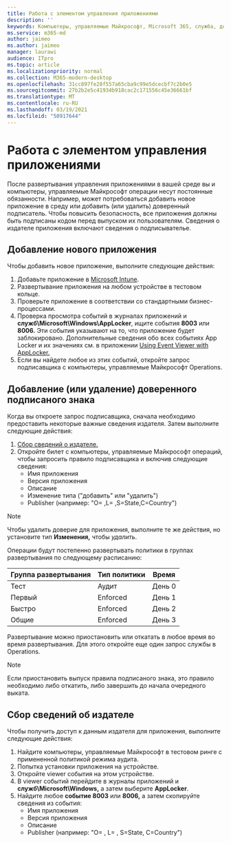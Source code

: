 ```yaml
---
title: Работа с элементом управления приложениями
description: ''
keywords: Компьютеры, управляемые Майкрософт, Microsoft 365, служба, документация
ms.service: m365-md
author: jaimeo
ms.author: jaimeo
manager: laurawi
audience: ITpro
ms.topic: article
ms.localizationpriority: normal
ms.collection: M365-modern-desktop
ms.openlocfilehash: 31cc897fe28f557a65cba9c99e5dcecbf7c2b0e5
ms.sourcegitcommit: 27b2b2e5c41934b918cac2c171556c45e36661bf
ms.translationtype: MT
ms.contentlocale: ru-RU
ms.lasthandoff: 03/19/2021
ms.locfileid: "50917644"
---
```

# <a name="work-with-app-control"></a>Работа с элементом управления приложениями

После развертывания управления приложениями в вашей среде вы и компьютеры, управляемые Майкрософт операции несут постоянные обязанности. Например, может потребоваться добавить новое приложение в среду или добавить (или удалить) доверенный подписатель. Чтобы повысить безопасность, все приложения должны быть подписаны кодом перед выпуском их пользователям. Сведения о издателе приложения включают сведения о подписывателье.


## <a name="add-a-new-app"></a>Добавление нового приложения

Чтобы добавить новое приложение, выполните следующие действия:

1. Добавьте приложение в [Microsoft Intune](/mem/intune/apps/apps-win32-app-management).
2. Развертывание приложения на любом устройстве в тестовом кольце. 
3. Проверьте приложение в соответствии со стандартными бизнес-процессами. 
4. Проверка просмотра событий в журналах приложений и **служб\Microsoft\Windows\AppLocker**, ищите события **8003** или **8006.** Эти события указывают на то, что приложение будет заблокировано. Дополнительные сведения обо всех событиях App Locker и их значениях см. в приложении [Using Event Viewer with AppLocker.](/windows/security/threat-protection/windows-defender-application-control/applocker/using-event-viewer-with-applocker)
5. Если вы найдете любое из этих событий, откройте запрос подписавщика с компьютеры, управляемые Майкрософт Operations.

## <a name="add-or-remove-a-trusted-signer"></a>Добавление (или удаление) доверенного подписаного знака

Когда вы откроете запрос подписавщика, сначала необходимо предоставить некоторые важные сведения издателя. Затем выполните следующие действия:

1. [Сбор сведений о издателе.](#gather-publisher-details)
2. Откройте билет с компьютеры, управляемые Майкрософт операций, чтобы запросить правило подписавщика и включив следующие сведения:  
    - Имя приложения 
    - Версия приложения 
    - Описание 
    - Изменение типа ("добавить" или "удалить")  
    - Publisher (например: "O= <publisher name> ,L= <location> ,S=State,C=Country") 

> [!NOTE]
> Чтобы удалить доверие для приложения, выполните те же действия, но установите тип **Изменения,** чтобы *удалить*.

Операции будут постепенно развертывать политики в группах развертывания по следующему расписанию:


|Группа развертывания  |Тип политики  |Время  |
|---------|---------|---------|
|Тест     |  Аудит       |  День 0       |
|Первый     | Enforced        | День 1        |
|Быстро     | Enforced        |  День 2       |
|Общие     | Enforced        |  День 3       |


Развертывание можно приостановить или откатать в любое время во время развертывания. Для этого откройте еще один запрос службы в Operations.

> [!NOTE]
> Если приостановить выпуск правила подписаного знака, это правило необходимо либо откатить, либо завершить до начала очередного выката.

## <a name="gather-publisher-details"></a>Сбор сведений об издателе

Чтобы получить доступ к данным издателя для приложения, выполните следующие действия:

1. Найдите компьютеры, управляемые Майкрософт в тестовом ринге с примененной политикой режима аудита. 
2. Попытка установки приложения на устройстве.
3. Откройте viewer события на этом устройстве. 
4. В viewer событий перейдите в журналы приложений и **служб\Microsoft\Windows,** а затем выберите **AppLocker**. 
5. Найдите любое **событие 8003** или **8006,** а затем скопируйте сведения из события: 
    - Имя приложения 
    - Версия приложения 
    - Описание 
    - Publisher (например: "O= <publisher name> , L= <location> , S=State, C=Country")